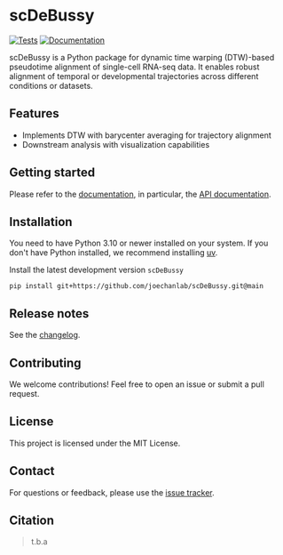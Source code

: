# scDeBussy

[![Tests][badge-tests]][tests]
[![Documentation][badge-docs]][documentation]

[badge-tests]: https://img.shields.io/github/actions/workflow/status/joechanlab/scDeBussy/test.yaml?branch=main
[badge-docs]: https://img.shields.io/readthedocs/scDeBussy

scDeBussy is a Python package for dynamic time warping (DTW)-based pseudotime alignment of single-cell RNA-seq data. It enables robust alignment of temporal or developmental trajectories across different conditions or datasets.

## Features

* Implements DTW with barycenter averaging for trajectory alignment
* Downstream analysis with visualization capabilities

## Getting started

Please refer to the [documentation][],
in particular, the [API documentation][].

## Installation

You need to have Python 3.10 or newer installed on your system.
If you don't have Python installed, we recommend installing [uv][].

Install the latest development version `scDeBussy`

```
pip install git+https://github.com/joechanlab/scDeBussy.git@main
```

## Release notes

See the [changelog][].

## Contributing

We welcome contributions! Feel free to open an issue or submit a pull request.

## License

This project is licensed under the MIT License.

## Contact

For questions or feedback, please use the [issue tracker][].

## Citation

> t.b.a

[uv]: https://github.com/astral-sh/uv
[issue tracker]: https://github.com/joechanlab/scDeBussy/issues
[tests]: https://github.com/joechanlab/scDeBussy/actions/workflows/test.yaml
[documentation]: https://scDeBussy.readthedocs.io
[changelog]: https://scDeBussy.readthedocs.io/en/latest/changelog.html
[api documentation]: https://scDeBussy.readthedocs.io/en/latest/api.html
[pypi]: https://pypi.org/project/scDeBussy
